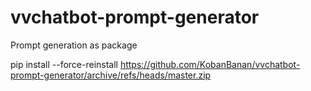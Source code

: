 # vvchatbot-prompt-generator
Prompt generation as package

pip install --force-reinstall https://github.com/KobanBanan/vvchatbot-prompt-generator/archive/refs/heads/master.zip
